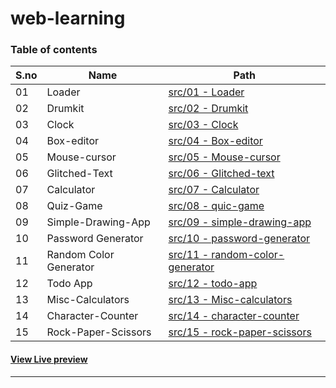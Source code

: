 # web-learning

### Table of contents

S&period;no|Name|Path
-|-|-
01|Loader|[src/01 - Loader](./src/01%20-%20loader/)
02|Drumkit|[src/02 - Drumkit](./src/02%20-%20Drumkit/)
03|Clock|[src/03 - Clock](./src/03%20-%20Clock/)
04|Box-editor|[src/04 - Box-editor](./src/04%20-%20box-editor/)
05|Mouse-cursor|[src/05 - Mouse-cursor](./src/05%20-%20mouse-cursor/)
06|Glitched-Text|[src/06 - Glitched-text](./src/06%20-%20glitched-text/)
07|Calculator|[src/07 - Calculator](./src/07%20-%20calculator/)
08|Quiz-Game|[src/08 - quic-game](./src/08%20-%20quiz-game/)
09|Simple-Drawing-App|[src/09 - simple-drawing-app](./src/09%20-%20simple-drawing-app/)
10|Password Generator|[src/10 - password-generator](./src/10%20-%20password-generator/)
11|Random Color Generator|[src/11 - random-color-generator](./src/11%20-%20random-color-generator/)
12|Todo App|[src/12 - todo-app](./src/12%20-%20todo-app/)
13|Misc-Calculators|[src/13 - Misc-calculators](./src/13%20-%20Misc-calculators/)
14|Character-Counter|[src/14 - character-counter](./src/14%20-%20character-counter/)
15|Rock-Paper-Scissors|[src/15 - rock-paper-scissors](./src/15%20-%20rock-paper-scissors/)

#### [View Live preview](https://pallavjain01.github.io/web-learning)

---
